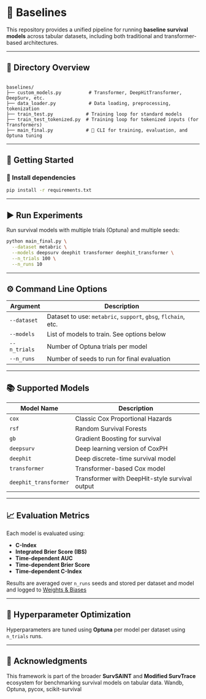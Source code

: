# 🔬 Baselines

This repository provides a unified pipeline for running **baseline survival models** across tabular datasets, including both traditional and transformer-based architectures.

---

## 📁 Directory Overview

```

baselines/
├── custom_models.py          # Transformer, DeepHitTransformer, DeepSurv, etc.
├── data_loader.py            # Data loading, preprocessing, tokenization
├── train_test.py            # Training loop for standard models
├── train_test_tokenized.py  # Training loop for tokenized inputs (for Transformers)
├── main_final.py            # 🔁 CLI for training, evaluation, and Optuna tuning

````

---

## 🚀 Getting Started

### 🔧 Install dependencies

```bash
pip install -r requirements.txt
````

---

## ▶️ Run Experiments

Run survival models with multiple trials (Optuna) and multiple seeds:

```bash
python main_final.py \
  --dataset metabric \
  --models deepsurv deephit transformer deephit_transformer \
  --n_trials 100 \
  --n_runs 10
```

---

## ⚙️ Command Line Options

| Argument      | Description                                                      |
| ------------- | ---------------------------------------------------------------- |
| `--dataset`   | Dataset to use: `metabric`, `support`, `gbsg`, `flchain`, etc.   |
| `--models`    | List of models to train. See options below                       |
| `--n_trials`  | Number of Optuna trials per model                                |
| `--n_runs`    | Number of seeds to run for final evaluation                      |

---

## 📚 Supported Models

| Model Name            | Description                                    |
| --------------------- | ---------------------------------------------- |
| `cox`                 | Classic Cox Proportional Hazards               |
| `rsf`                 | Random Survival Forests                        |
| `gb`                  | Gradient Boosting for survival                 |
| `deepsurv`            | Deep learning version of CoxPH                 |
| `deephit`             | Deep discrete-time survival model              |
| `transformer`         | Transformer-based Cox model                    |
| `deephit_transformer` | Transformer with DeepHit-style survival output |

---

## 📈 Evaluation Metrics

Each model is evaluated using:

* **C-Index**
* **Integrated Brier Score (IBS)**
* **Time-dependent AUC**
* **Time-dependent Brier Score**
* **Time-dependent C-Index**

Results are averaged over `n_runs` seeds and stored per dataset and model and logged to [Weights & Biases](https://wandb.ai)

---

## 🧪 Hyperparameter Optimization

Hyperparameters are tuned using **Optuna** per model per dataset using `n_trials` runs.

---

## 🙋 Acknowledgments

This framework is part of the broader **SurvSAINT** and **Modified SurvTrace** ecosystem for benchmarking survival models on tabular data. 
Wandb, Optuna, pycox, scikit-survival
